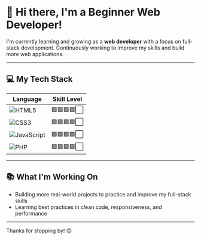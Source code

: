 # 👋 Hi there, I'm a Beginner Web Developer!

I'm currently learning and growing as a **web developer** with a focus on full-stack development. Continuously working to improve my skills and build more web applications.

---

## 💻 My Tech Stack

| Language | Skill Level |  
|----------|-------------|  
| ![HTML5](https://img.shields.io/badge/HTML5-E34F26?style=for-the-badge&logo=html5&logoColor=white) | 🟩🟩🟩🟩⬜  
| ![CSS3](https://img.shields.io/badge/CSS3-1572B6?style=for-the-badge&logo=css3&logoColor=white) | 🟩🟩🟩🟩⬜  
| ![JavaScript](https://img.shields.io/badge/JavaScript-F7DF1E?style=for-the-badge&logo=javascript&logoColor=black) | 🟩🟩🟩🟩⬜  
| ![PHP](https://img.shields.io/badge/PHP-777BB4?style=for-the-badge&logo=php&logoColor=white) | 🟩🟩🟩🟩⬜  

---

## 📚 What I'm Working On
- Building more real-world projects to practice and improve my full-stack skills
- Learning best practices in clean code, responsiveness, and performance


---

Thanks for stopping by! 😊
